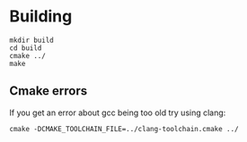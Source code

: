 # Building

    mkdir build
    cd build
    cmake ../
    make

## Cmake errors

If you get an error about gcc being too old try using clang:

    cmake -DCMAKE_TOOLCHAIN_FILE=../clang-toolchain.cmake ../
